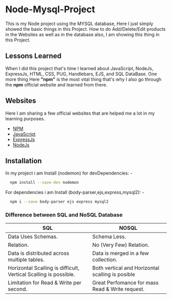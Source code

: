 # Node-Mysql-Project

This is my Node project using the MYSQL database, Here I just simply showed the basic things in this Project.
How to do Add/Delete/Edit products in the Websites as well as in the database also, I am showing this thing in this Project.



## Lessons Learned

When I did this project that's time I learned about JavaScript, NodeJs,
 ExpressJs, HTML, CSS, PUG, Handlebars, EJS, and SQL DataBase. One
  more thing Here **"npm"** is the most vital thing that's why I also go
   through the **npm** official website and learned from there.



##  Websites
Here I am sharing a few official websites that are helped me a lot in my learning purposes.

 - [NPM](https://docs.npmjs.com/, "npm docs")
 - [JavaScript](https://developer.mozilla.org/en-US/docs/Web/JavaScript, "JavaScript")
 - [ExpressJs](https://expressjs.com/en/guide/routing.html, "ExpressJs")
 - [NodeJs](https://nodejs.org/dist/latest-v19.x/docs/api/https://nodejs.org/dist/latest-v19.x/docs/api/, "node docs")



## Installation

In my project i am Install (nodemon) for devDependencies: -
```bash
  npm install --save-dev nodemon
```
For dependencies i am Install (body-parser,ejs,express,mysql2): -
```bash
  npm i --save body-parser ejs express mysql2
```



### Difference between SQL and NoSQL Database

| SQL | NOSQL |
| --- |---|
|Data Uses Schemas.|Schema Less.|
|Relation.|No (Very Few) Relation.|
|Data is distributed across multiple tables.|Data is merged in a few collection.|
|Horizontal Scalling is difficult, Vertical Scalling is possible.| Both vertical and Horizontal scalling is posible
|Limitation for Read & Write per second. | Great Perfomance for mass Read & Write request.|
